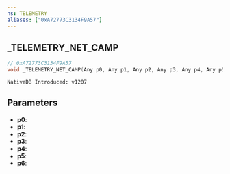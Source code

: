 ```yaml
---
ns: TELEMETRY
aliases: ["0xA72773C3134F9A57"]
---
```

## _TELEMETRY_NET_CAMP

```c
// 0xA72773C3134F9A57
void _TELEMETRY_NET_CAMP(Any p0, Any p1, Any p2, Any p3, Any p4, Any p5, Any p6);
```

```
NativeDB Introduced: v1207
```

## Parameters
* **p0**:
* **p1**:
* **p2**:
* **p3**:
* **p4**:
* **p5**:
* **p6**:
